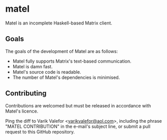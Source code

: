 # matel
Matel is an incomplete Haskell-based Matrix client.

## Goals
The goals of the development of Matel are as follows:
* Matel fully supports Matrix's text-based communication.
* Matel is damn fast.
* Matel's source code is readable.
* The number of Matel's dependencies is minimised.

## Contributing

Contributions are welcomed but must be released in accordance with Matel's licence.

Ping the diff to Varik Valefor \<varikvalefor@aol.com\>, including the phrase "MATEL CONTRIBUTION" in the e-mail's subject line, or submit a pull request to this GitHub repository.
